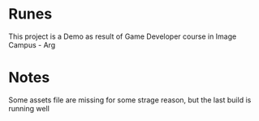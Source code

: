 # Runes
This project is a Demo as result of Game Developer course in Image Campus - Arg

# Notes
Some assets file are missing for some strage reason, but the last build is running well
